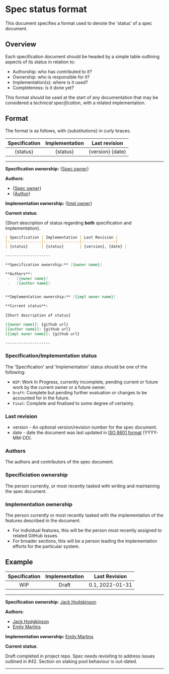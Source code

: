 # Spec status format

This document specifies a format used to denote the 'status' of a spec document.

## Overview

Each specification document should be headed by a simple table outlining aspects of its status in relation to:

-   Authorship: who has contributed to it?
-   Ownership: who is responsible for it?
-   Implementation(s): where is it used?
-   Completeness: is it done yet?

This format should be used at the start of any documentation that may be considered a _technical specification_, with a related implementation. 

## Format

The format is as follows, with {substitutions} in curly braces.

| Specification | Implementation | Last revision |
|:-------------:|:--------------:|:-------------:|
| {status}      | {status}       | {version} {date} |

--------------------

**Specification ownership:** {[Spec owner]}

**Authors**: 
 -   {[Spec owner]}
 -   {[Author]}

**Implementation ownership:** {[Impl owner]}
 
**Current status**:
 
{Short description of status regarding __both__ specification and implementation}.

[Spec owner]: https://genrandom.com/cats/
[Author]: https://genrandom.com/cats/
[Impl owner]: https://genrandom.com/cats/

```markdown
| Specification | Implementation | Last Revision |
|:-------------:|:--------------:|:-------------:|
| {status}      | {status}       | {version}, {date} |

--------------------

**Specification ownership:** [{owner name}]

**Authors**: 
 -   [{owner name}]
 -   [{author name}]


**Implementation ownership:** [{impl owner name}]
 
**Current status**:
 
{Short description of status}

[{owner name}]: {github url}
[{author name}]: {github url}
[{impl owner name}]: {github url}

--------------------
```

### Specification/Implementation status

The 'Specification' and 'Implementation' status should be one of the following:

-   `WIP`: Work In Progress, currently incomplete, pending current or future work by the current owner or a future owner.
-   `Draft`: Complete but pending further evaluation or changes to be accounted for in the future.
-   `Final`: Complete and finalised to some degree of certainty.

### Last revision

-   version - An optional version/revision number for the spec document.
-   date - date the document was last updated in [ISO 8601 format](https://www.wikiwand.com/en/ISO_8601#/Calendar_dates) (YYYY-MM-DD).

### Authors

The authors and contributors of the spec document.

### Specificiation ownership

The person currently, or most recently tasked with writing and maintaining the spec document.

### Implementation ownership

The person currently or most recently tasked with the implementation of the features described in the document.

-   For individual features, this will be the person most recently assigned to related GitHub issues.
-   For broader sections, this will be a person leading the implementation efforts for the particular system.

## Example

| Specification | Implementation | Last Revision |
|:-------------:|:--------------:|:-------------:|
| WIP   | Draft     | 0.1, 2022-01-31 |

--------------------

**Specification ownership:** [Jack Hodgkinson]

**Authors**: 
 -   [Jack Hodgkinson]
 -   [Emily Martins]

**Implementation ownership:** [Emily Martins]
 
**Current status**:
 
Draft completed in project repo. Spec needs revisiting to address issues outlined in #42. Section on staking pool behaviour is out-dated. 

[Jack Hodgkinson]: https://github.com/jhodgdev
[Emily Martins]: https://github.com/emiflake
***
